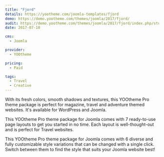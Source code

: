 ```yaml
---
title: "Fjord"
details: https://yootheme.com/joomla-templates/fjord
demo: https://demo.yootheme.com/themes/joomla/2017/fjord/
audit: https://demo.yootheme.com/themes/joomla/2017/fjord/index.php/stories
date: 2017-07-10

cms: 
  - Joomla

provider:
  - YOOtheme

pricing:
  - Paid

tags:
  - Travel
  - Creative
---
```


With its fresh colors, smooth shadows and textures, this YOOtheme Pro theme package is perfect for magazine, travel and adventure themed websites. It's available for WordPress and Joomla.

This YOOtheme Pro theme package for Joomla comes with 7 ready-to-use page layouts to get you started in no time. Each layout is well-thought-out and is perfect for Travel websites.

This YOOtheme Pro theme package for Joomla comes with 6 diverse and fully customizable style variations that can be changed with a single click. Switch between them to find the style that suits your Joomla website best!

